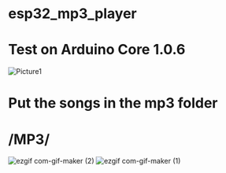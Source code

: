 # esp32_mp3_player 
# Test on Arduino Core 1.0.6
![Picture1](https://user-images.githubusercontent.com/112551307/206854240-9d40d1b2-8f4f-4077-bfad-4edda1b14be3.png)

# Put the songs in the mp3 folder
# /MP3/
![ezgif com-gif-maker (2)](https://user-images.githubusercontent.com/112551307/206856527-fec9207a-6bdb-4e09-a76b-b9a89cae08ae.gif)
![ezgif com-gif-maker (1)](https://user-images.githubusercontent.com/112551307/206856221-d880dc4e-6a72-44c7-bc2a-603688385aac.gif)
